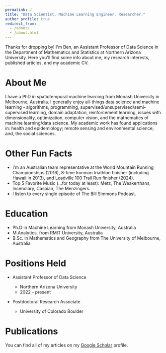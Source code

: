 ```yaml
---
permalink: /
title: "Data Scientist. Machine Learning Engineer. Researcher."
author_profile: true
redirect_from: 
  - /about/
  - /about.html
---
```


Thanks for dropping by! I'm Ben, an Assistant Professor of Data Science in the Department of Mathematics and Statistics at Northern Arizona University. Here you'll find some info about me, my research interests, published articles, and my academic CV.

About Me
======
I have a PhD in spatiotemporal machine learning from Monash University in Melbourne, Australia. I generally enjoy all-things data science and machine learning - algorithms, programming, supervised/unsupervised/semi-supervised learning, domain adaptation, reinforcement learning, issues with dimensionality, optimization, computer vision, and the mathematics of machine learning/data science. My academic work has found applications in: health and epidemiology; remote sensing and environmental science; and, the social sciences.

Other Fun Facts
======
* I'm an Australian team representative at the World Mountain Running Championships (2016), 8-time Ironman triathlon finisher (including Hawaii in 2013), and Leadville 100 Trail Run finisher (2024).
* Top 5 Favorite Music (...for today at least): Metz, The Weakerthans, Incendiary, Caspian, The Menzingers.
* I listen to every single episode of The Bill Simmons Podcast.

Education
======
* Ph.D in Machine Learning from Monash University, Australia
* M.Analytics. from RMIT University, Australia
* B.Sc. in Mathematics and Geography from The University of Melbourne, Australia

Positions Held
======
* Assistant Professor of Data Science
  * Northern Arizona University
  * 2022 - present

* Postdoctoral Research Associate
  * University of Colorado Boulder

Publications
======
You can find all of my articles on my [Google Scholar](https://scholar.google.com/citations?user=Axtv4-kAAAAJ&hl=en) profile.